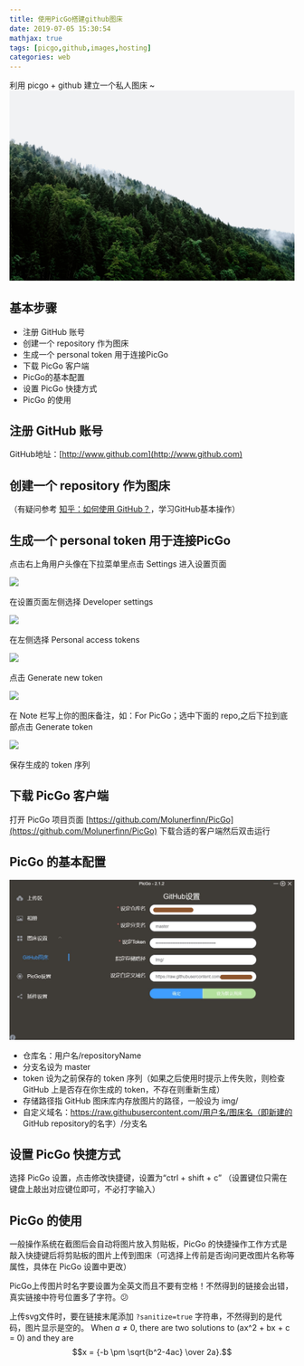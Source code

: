 ```yaml
---
title: 使用PicGo搭建github图床
date: 2019-07-05 15:30:54
mathjax: true
tags: [picgo,github,images,hosting]
categories: web
---
```

利用 picgo + github 建立一个私人图床 ~
![](https://raw.githubusercontent.com/cogito0823/photos/master/img/picgo.jpg)
<!--more-->
## 基本步骤
- 注册 GitHub 账号
- 创建一个 repository 作为图床
- 生成一个 personal token 用于连接PicGo
- 下载 PicGo 客户端
- PicGo的基本配置
- 设置 PicGo 快捷方式
- PicGo 的使用

## 注册 GitHub 账号
GitHub地址：[http://www.github.com](http://www.github.com)

## 创建一个 repository 作为图床
（有疑问参考 [知乎：如何使用 GitHub？](https://www.zhihu.com/question/20070065?sort=created)，学习GitHub基本操作）

## 生成一个 personal token 用于连接PicGo
点击右上角用户头像在下拉菜单里点击 Settings 进入设置页面

![](https://i.imgur.com/4qHa2e8.jpg)

在设置页面左侧选择 Developer settings

![](https://i.imgur.com/PkjtfIx.jpg)

在左侧选择 Personal access tokens

![](https://i.imgur.com/1DV6R5s.jpg)

点击 Generate new token

![](https://i.imgur.com/WF597Xq.jpg)

在 Note 栏写上你的图床备注，如：For PicGo；选中下面的 repo,之后下拉到底部点击 Generate token

![](https://i.imgur.com/nYJ9j41.jpg)

保存生成的 token 序列

## 下载 PicGo 客户端

打开 PicGo 项目页面 [https://github.com/Molunerfinn/PicGo](https://github.com/Molunerfinn/PicGo)
下载合适的客户端然后双击运行
## PicGo 的基本配置

![](https://raw.githubusercontent.com/cogito0823/photos/master/img/20190704170334.png)

- 仓库名：用户名/repositoryName
- 分支名设为 master
- token 设为之前保存的 token 序列（如果之后使用时提示上传失败，则检查 GitHub 上是否存在你生成的 token，不存在则重新生成）
- 存储路径指 GitHub 图床库内存放图片的路径，一般设为 img/
- 自定义域名：https://raw.githubusercontent.com/用户名/图床名（即新建的 GitHub repository的名字）/分支名

## 设置 PicGo 快捷方式
选择 PicGo 设置，点击修改快捷键，设置为“ctrl + shift + c” （设置键位只需在键盘上敲出对应键位即可，不必打字输入）

## PicGo 的使用

一般操作系统在截图后会自动将图片放入剪贴板，PicGo 的快捷操作工作方式是敲入快捷键后将剪贴板的图片上传到图床（可选择上传前是否询问更改图片名称等属性，具体在 PicGo 设置中更改）

PicGo上传图片时名字要设置为全英文而且不要有空格！不然得到的链接会出错，真实链接中符号位置多了字符。😕

上传svg文件时，要在链接末尾添加 `?sanitize=true` 字符串，不然得到的是代码，图片显示是空的。
When $a \ne 0$, there are two solutions to \(ax^2 + bx + c = 0\) and they are
$$x = {-b \pm \sqrt{b^2-4ac} \over 2a}.$$

